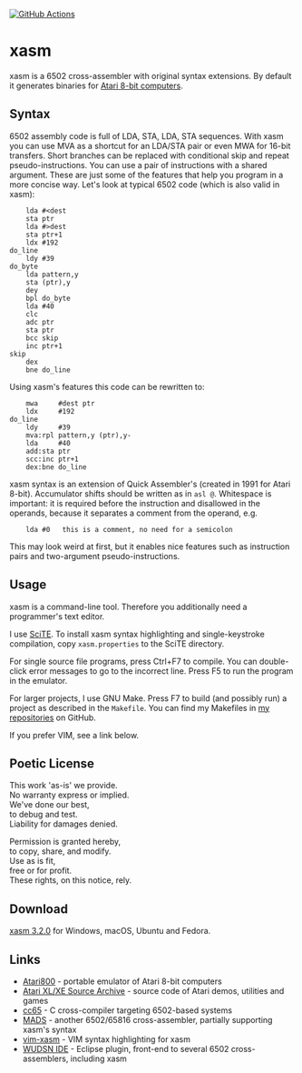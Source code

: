 [![GitHub Actions](https://github.com/pfusik/xasm/actions/workflows/test.yml/badge.svg)](https://github.com/pfusik/xasm/actions/workflows/test.yml)

xasm
====

xasm is a 6502 cross-assembler with original syntax extensions.
By default it generates binaries
for [Atari 8-bit computers](http://en.wikipedia.org/wiki/Atari_8-bit_family).

Syntax
------

6502 assembly code is full of LDA, STA, LDA, STA sequences.
With xasm you can use MVA as a shortcut for an LDA/STA pair or even MWA for 16-bit transfers.
Short branches can be replaced with conditional skip and repeat pseudo-instructions.
You can use a pair of instructions with a shared argument.
These are just some of the features that help you program in a more concise way.
Let's look at typical 6502 code (which is also valid in xasm):

        lda #<dest
        sta ptr
        lda #>dest
        sta ptr+1
        ldx #192
    do_line
        ldy #39
    do_byte
        lda pattern,y
        sta (ptr),y
        dey
        bpl do_byte
        lda #40
        clc
        adc ptr
        sta ptr
        bcc skip
        inc ptr+1
    skip
        dex
        bne do_line

Using xasm's features this code can be rewritten to:

        mwa     #dest ptr
        ldx     #192
    do_line
        ldy     #39
        mva:rpl pattern,y (ptr),y-
        lda     #40
        add:sta ptr
        scc:inc ptr+1
        dex:bne do_line

xasm syntax is an extension of Quick Assembler's (created in 1991 for Atari 8-bit).
Accumulator shifts should be written as in `asl @`.
Whitespace is important: it is required before the instruction
and disallowed in the operands, because it separates a comment from the operand, e.g.

        lda #0   this is a comment, no need for a semicolon

This may look weird at first, but it enables nice features such as instruction pairs
and two-argument pseudo-instructions.

Usage
-----

xasm is a command-line tool.
Therefore you additionally need a programmer's text editor.

I use [SciTE](http://www.scintilla.org/SciTE.html).
To install xasm syntax highlighting and single-keystroke compilation,
copy `xasm.properties` to the SciTE directory.

For single source file programs, press Ctrl+F7 to compile.
You can double-click error messages to go to the incorrect line.
Press F5 to run the program in the emulator.

For larger projects, I use GNU Make. Press F7 to build (and possibly run)
a project as described in the `Makefile`. You can find my Makefiles in
[my repositories](https://github.com/pfusik?tab=repositories) on GitHub.

If you prefer VIM, see a link below.

Poetic License
--------------

This work 'as-is' we provide.  
No warranty express or implied.  
We've done our best,  
to debug and test.  
Liability for damages denied.

Permission is granted hereby,  
to copy, share, and modify.  
Use as is fit,  
free or for profit.  
These rights, on this notice, rely.  

Download
--------

[xasm 3.2.0](https://github.com/pfusik/xasm/releases) for Windows, macOS, Ubuntu and Fedora.

Links
-----

* [Atari800](https://atari800.github.io/) - portable emulator of Atari 8-bit computers
* [Atari XL/XE Source Archive](http://sources.pigwa.net/) - source code of Atari demos, utilities and games
* [cc65](https://cc65.github.io/) - C cross-compiler targeting 6502-based systems
* [MADS](http://mads.atari8.info/) - another 6502/65816 cross-assembler, partially supporting xasm's syntax
* [vim-xasm](https://github.com/lybrown/vim-xasm) - VIM syntax highlighting for xasm
* [WUDSN IDE](http://wudsn.com/) - Eclipse plugin, front-end to several 6502 cross-assemblers, including xasm
